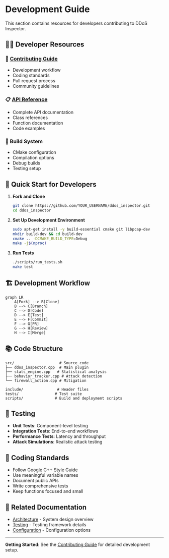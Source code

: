 # Development Guide

This section contains resources for developers contributing to DDoS Inspector.

## 👨‍💻 Developer Resources

### 🤝 [Contributing Guide](contributing.md)
- Development workflow
- Coding standards
- Pull request process
- Community guidelines

### 📋 [API Reference](api-reference.md)
- Complete API documentation
- Class references
- Function documentation
- Code examples

### 🔧 Build System
- CMake configuration
- Compilation options
- Debug builds
- Testing setup

## 🚀 Quick Start for Developers

1. **Fork and Clone**
   ```bash
   git clone https://github.com/YOUR_USERNAME/ddos_inspector.git
   cd ddos_inspector
   ```

2. **Set Up Development Environment**
   ```bash
   sudo apt-get install -y build-essential cmake git libpcap-dev
   mkdir build-dev && cd build-dev
   cmake .. -DCMAKE_BUILD_TYPE=Debug
   make -j$(nproc)
   ```

3. **Run Tests**
   ```bash
   ./scripts/run_tests.sh
   make test
   ```

## 🏗️ Development Workflow

```mermaid
graph LR
    A[Fork] --> B[Clone]
    B --> C[Branch]
    C --> D[Code]
    D --> E[Test]
    E --> F[Commit]
    F --> G[PR]
    G --> H[Review]
    H --> I[Merge]
```

## 📚 Code Structure

```
src/                    # Source code
├── ddos_inspector.cpp  # Main plugin
├── stats_engine.cpp   # Statistical analysis
├── behavior_tracker.cpp # Attack detection
└── firewall_action.cpp # Mitigation

include/               # Header files
tests/                # Test suite
scripts/              # Build and deployment scripts
```

## 🧪 Testing

- **Unit Tests**: Component-level testing
- **Integration Tests**: End-to-end workflows  
- **Performance Tests**: Latency and throughput
- **Attack Simulations**: Realistic attack testing

## 📖 Coding Standards

- Follow Google C++ Style Guide
- Use meaningful variable names
- Document public APIs
- Write comprehensive tests
- Keep functions focused and small

## 🔗 Related Documentation

- [Architecture](../architecture/) - System design overview
- [Testing](../testing/) - Testing framework details
- [Configuration](../configuration/) - Configuration options

---

**Getting Started**: See the [Contributing Guide](contributing.md) for detailed development setup.